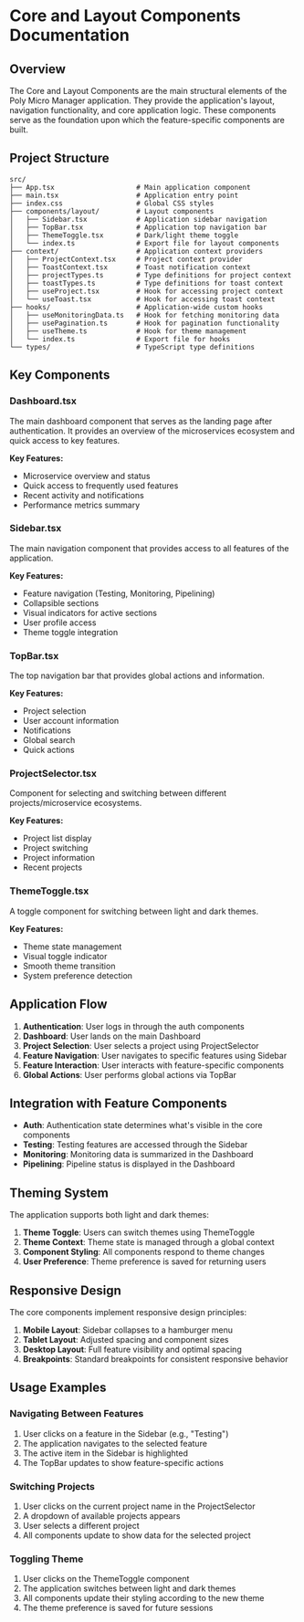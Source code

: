 # Core and Layout Components Documentation

## Overview

The Core and Layout Components are the main structural elements of the Poly
Micro Manager application. They provide the application's layout, navigation
functionality, and core application logic. These components serve as the
foundation upon which the feature-specific components are built.

## Project Structure

```
src/
├── App.tsx                    # Main application component
├── main.tsx                   # Application entry point
├── index.css                  # Global CSS styles
├── components/layout/         # Layout components
│   ├── Sidebar.tsx            # Application sidebar navigation
│   ├── TopBar.tsx             # Application top navigation bar
│   ├── ThemeToggle.tsx        # Dark/light theme toggle
│   └── index.ts               # Export file for layout components
├── context/                   # Application context providers
│   ├── ProjectContext.tsx     # Project context provider
│   ├── ToastContext.tsx       # Toast notification context
│   ├── projectTypes.ts        # Type definitions for project context
│   ├── toastTypes.ts          # Type definitions for toast context
│   ├── useProject.tsx         # Hook for accessing project context
│   └── useToast.tsx           # Hook for accessing toast context
├── hooks/                     # Application-wide custom hooks
│   ├── useMonitoringData.ts   # Hook for fetching monitoring data
│   ├── usePagination.ts       # Hook for pagination functionality
│   ├── useTheme.ts            # Hook for theme management
│   └── index.ts               # Export file for hooks
└── types/                     # TypeScript type definitions
```

## Key Components

### Dashboard.tsx

The main dashboard component that serves as the landing page after
authentication. It provides an overview of the microservices ecosystem and quick
access to key features.

**Key Features:**

- Microservice overview and status
- Quick access to frequently used features
- Recent activity and notifications
- Performance metrics summary

### Sidebar.tsx

The main navigation component that provides access to all features of the
application.

**Key Features:**

- Feature navigation (Testing, Monitoring, Pipelining)
- Collapsible sections
- Visual indicators for active sections
- User profile access
- Theme toggle integration

### TopBar.tsx

The top navigation bar that provides global actions and information.

**Key Features:**

- Project selection
- User account information
- Notifications
- Global search
- Quick actions

### ProjectSelector.tsx

Component for selecting and switching between different projects/microservice
ecosystems.

**Key Features:**

- Project list display
- Project switching
- Project information
- Recent projects

### ThemeToggle.tsx

A toggle component for switching between light and dark themes.

**Key Features:**

- Theme state management
- Visual toggle indicator
- Smooth theme transition
- System preference detection

## Application Flow

1. **Authentication**: User logs in through the auth components
2. **Dashboard**: User lands on the main Dashboard
3. **Project Selection**: User selects a project using ProjectSelector
4. **Feature Navigation**: User navigates to specific features using Sidebar
5. **Feature Interaction**: User interacts with feature-specific components
6. **Global Actions**: User performs global actions via TopBar

## Integration with Feature Components

- **Auth**: Authentication state determines what's visible in the core
  components
- **Testing**: Testing features are accessed through the Sidebar
- **Monitoring**: Monitoring data is summarized in the Dashboard
- **Pipelining**: Pipeline status is displayed in the Dashboard

## Theming System

The application supports both light and dark themes:

1. **Theme Toggle**: Users can switch themes using ThemeToggle
2. **Theme Context**: Theme state is managed through a global context
3. **Component Styling**: All components respond to theme changes
4. **User Preference**: Theme preference is saved for returning users

## Responsive Design

The core components implement responsive design principles:

1. **Mobile Layout**: Sidebar collapses to a hamburger menu
2. **Tablet Layout**: Adjusted spacing and component sizes
3. **Desktop Layout**: Full feature visibility and optimal spacing
4. **Breakpoints**: Standard breakpoints for consistent responsive behavior

## Usage Examples

### Navigating Between Features

1. User clicks on a feature in the Sidebar (e.g., "Testing")
2. The application navigates to the selected feature
3. The active item in the Sidebar is highlighted
4. The TopBar updates to show feature-specific actions

### Switching Projects

1. User clicks on the current project name in the ProjectSelector
2. A dropdown of available projects appears
3. User selects a different project
4. All components update to show data for the selected project

### Toggling Theme

1. User clicks on the ThemeToggle component
2. The application switches between light and dark themes
3. All components update their styling according to the new theme
4. The theme preference is saved for future sessions
